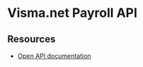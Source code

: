 # Visma.net Payroll API

## Resources

* [Open API documentation](https://docs.api.payroll.core.hrm.visma.net/)
